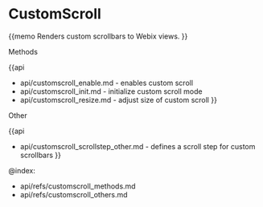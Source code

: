 CustomScroll 
=============

{{memo Renders custom scrollbars to Webix views. }}


<div class='h2'>Methods</div>

{{api
- api/customscroll_enable.md - enables custom scroll
- api/customscroll_init.md - initialize custom scroll mode
- api/customscroll_resize.md - adjust size of custom scroll
}}





<div class='h2'>Other</div>


{{api
- api/customscroll_scrollstep_other.md - defines a scroll step for custom scrollbars
}}


@index:
- api/refs/customscroll_methods.md
- api/refs/customscroll_others.md

